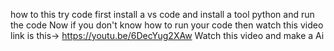 how to this try code 
first  install a vs code and install a tool python and run the code 
Now if you don't know how to run your code then watch this video 
link is this-> https://youtu.be/6DecYug2XAw Watch this video and make a Ai 
